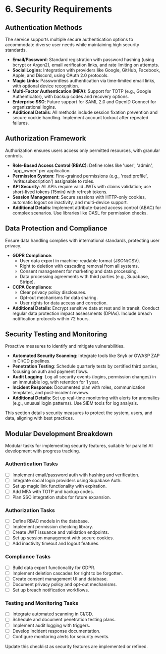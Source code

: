 # 6. Security Requirements

## Authentication Methods
The service supports multiple secure authentication options to accommodate diverse user needs while maintaining high security standards.

- **Email/Password**: Standard registration with password hashing (using bcrypt or Argon2), email verification links, and rate limiting on attempts.
- **Social Logins**: Integration with providers like Google, GitHub, Facebook, Apple, and Discord, using OAuth 2.0 protocols.
- **Magic Links**: Passwordless authentication via time-limited email links, with optional device recognition.
- **Multi-Factor Authentication (MFA)**: Support for TOTP (e.g., Google Authenticator), with backup codes and recovery options.
- **Enterprise SSO**: Future support for SAML 2.0 and OpenID Connect for organizational logins.
- **Additional Details**: All methods include session fixation prevention and secure cookie handling. Implement account lockout after repeated failures.

## Authorization Framework
Authorization ensures users access only permitted resources, with granular controls.

- **Role-Based Access Control (RBAC)**: Define roles like 'user', 'admin', 'app_owner' per application.
- **Permission System**: Fine-grained permissions (e.g., 'read:profile', 'write:subscription') assignable to roles.
- **API Security**: All APIs require valid JWTs with claims validation; use short-lived tokens (15min) with refresh tokens.
- **Session Management**: Secure sessions with HTTP-only cookies, automatic logout on inactivity, and multi-device support.
- **Additional Details**: Implement attribute-based access control (ABAC) for complex scenarios. Use libraries like CASL for permission checks.

## Data Protection and Compliance
Ensure data handling complies with international standards, protecting user privacy.

- **GDPR Compliance**:
  - User data export in machine-readable format (JSON/CSV).
  - Right to deletion with cascading removal from all systems.
  - Consent management for marketing and data processing.
  - Data processing agreements with third parties (e.g., Supabase, Stripe).
- **CCPA Compliance**:
  - Clear privacy policy disclosures.
  - Opt-out mechanisms for data sharing.
  - User rights for data access and correction.
- **Additional Details**: Encrypt sensitive data at rest and in transit. Conduct regular data protection impact assessments (DPIAs). Include breach notification protocols within 72 hours.

## Security Testing and Monitoring
Proactive measures to identify and mitigate vulnerabilities.

- **Automated Security Scanning**: Integrate tools like Snyk or OWASP ZAP in CI/CD pipelines.
- **Penetration Testing**: Schedule quarterly tests by certified third parties, focusing on auth and payment flows.
- **Audit Logging**: Log all security events (logins, permission changes) in an immutable log, with retention for 1 year.
- **Incident Response**: Documented plan with roles, communication templates, and post-incident reviews.
- **Additional Details**: Set up real-time monitoring with alerts for anomalies (e.g., unusual login patterns). Use SIEM tools for log analysis.

This section details security measures to protect the system, users, and data, aligning with best practices.

## Modular Development Breakdown
Modular tasks for implementing security features, suitable for parallel AI development with progress tracking.

### Authentication Tasks
- [ ] Implement email/password auth with hashing and verification.
- [ ] Integrate social login providers using Supabase Auth.
- [ ] Set up magic link functionality with expiration.
- [ ] Add MFA with TOTP and backup codes.
- [ ] Plan SSO integration stubs for future expansion.

### Authorization Tasks
- [ ] Define RBAC models in the database.
- [ ] Implement permission checking library.
- [ ] Create JWT issuance and validation endpoints.
- [ ] Set up session management with secure cookies.
- [ ] Add inactivity timeout and logout features.

### Compliance Tasks
- [ ] Build data export functionality for GDPR.
- [ ] Implement deletion cascades for right to be forgotten.
- [ ] Create consent management UI and database.
- [ ] Document privacy policy and opt-out mechanisms.
- [ ] Set up breach notification workflows.

### Testing and Monitoring Tasks
- [ ] Integrate automated scanning in CI/CD.
- [ ] Schedule and document penetration testing plans.
- [ ] Implement audit logging with triggers.
- [ ] Develop incident response documentation.
- [ ] Configure monitoring alerts for security events.

Update this checklist as security features are implemented or refined.